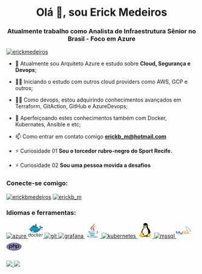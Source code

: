 <h1 align="center">Olá 👋, sou Erick Medeiros</h1>
<h3 align="center">Atualmente trabalho como Analista de Infraestrutura Sênior no Brasil - Foco em Azure</h3>

<p align="left"> <a href="https://github.com/ryo-ma/github-profile-trophy"><img src="https://github-profile-trophy.vercel.app/?username=erickmedeiros" alt="erickmedeiros" /></a> </p>

- 🌱 Atualmente sou Arquiteto Azure e estudo sobre **Cloud, Segurança e Devops**;
- 👨‍💻 Iniciando o estudo com outros cloud providers como AWS, GCP e outros;
- 👨‍💻 Como devops, estou adquirindo conhecimentos avançados em Terraform, GitAction, GitHub e AzureDevops;
- 📝 Aperfeiçoando estes conhecimentos também com Docker, Kubernates, Ansible e etc;
- 📫 Como entrar em contato comigo **erickb_m@hotmail.com**

- ⚡ Curiosidade 01 **Sou o torcedor rubro-negro do Sport Recife.**
- ⚡ Curiosidade 02 **Sou uma pessoa movida a desafios**

<h3 align="left">Conecte-se comigo:</h3>
<p align="left">
<a href="https://linkedin.com/in/erickbmedeiros" target="blank"><img align="center" src="https://raw.githubusercontent.com/rahuldkjain/github-profile-readme-generator/master/src/images/icons/Social/linked-in-alt.svg" alt="erickbmedeiros" height="30" width="40" /></a>
<a href="https://instagram.com/erickb_m" target="blank"><img align="center" src="https://raw.githubusercontent.com/rahuldkjain/github-profile-readme-generator/master/src/images/icons/Social/instagram.svg" alt="erickb_m" height="30" width="40" /></a>
</p>

<h3 align="left">Idiomas e ferramentas:</h3>
<p align="left"> <a href="https://azure.microsoft.com/en-in/" target="_blank" rel="noreferrer"> <img src="https://www.vectorlogo.zone/logos/microsoft_azure/microsoft_azure-icon.svg" alt="azure" width="40" height="40"/> </a> <a href="https://www.docker.com/" target="_blank" rel="noreferrer"> <img src="https://raw.githubusercontent.com/devicons/devicon/master/icons/docker/docker-original-wordmark.svg" alt="docker" width="40" height="40"/> </a> <a href="https://git-scm.com/" target="_blank" rel="noreferrer"> <img src="https://www.vectorlogo.zone/logos/git-scm/git-scm-icon.svg" alt="git" width="40" height="40"/> </a> <a href="https://grafana.com" target="_blank" rel="noreferrer"> <img src="https://www.vectorlogo.zone/logos/grafana/grafana-icon.svg" alt="grafana" width="40" height="40"/> </a> <a href="https://www.java.com" target="_blank" rel="noreferrer"> <img src="https://raw.githubusercontent.com/devicons/devicon/master/icons/java/java-original.svg" alt="java" width="40" height="40"/> </a> <a href="https://kubernetes.io" target="_blank" rel="noreferrer"> <img src="https://www.vectorlogo.zone/logos/kubernetes/kubernetes-icon.svg" alt="kubernetes" width="40" height="40"/> </a> <a href="https://www.linux.org/" target="_blank" rel="noreferrer"> <img src="https://raw.githubusercontent.com/devicons/devicon/master/icons/linux/linux-original.svg" alt="linux" width="40" height="40"/> </a> <a href="https://www.microsoft.com/en-us/sql-server" target="_blank" rel="noreferrer"> <img src="https://www.svgrepo.com/show/303229/microsoft-sql-server-logo.svg" alt="mssql" width="40" height="40"/> </a> <a href="https://www.mysql.com/" target="_blank" rel="noreferrer"> <img src="https://raw.githubusercontent.com/devicons/devicon/master/icons/mysql/mysql-original-wordmark.svg" alt="mysql" width="40" height="40"/> </a> <a href="https://www.php.net" target="_blank" rel="noreferrer"> <img src="https://raw.githubusercontent.com/devicons/devicon/master/icons/php/php-original.svg" alt="php" width="40" height="40"/> </a> </p>

<div>
<a href="https://github.com/erickmedeiros">
<img loading="lazy" height="180em" src="https://github-readme-stats.vercel.app/api/top-langs/?username=erickmedeiros&layout=compact&langs_count=7&theme=dracula"/>
<img loading="lazy" height="180em" src="https://github-readme-stats.vercel.app/api?username=erickmedeiros&show_icons=true&theme=dracula&include_all_commits=true&count_private=true"/>
</div>
